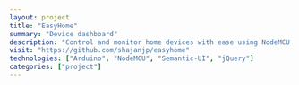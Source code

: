 ```yaml
---		
layout: project
title: "EasyHome"
summary: "Device dashboard"
description: "Control and monitor home devices with ease using NodeMCU. User-friendly home automation dashboard with REST API support."
visit: "https://github.com/shajanjp/easyhome"
technologies: ["Arduino", "NodeMCU", "Semantic-UI", "jQuery"]
categories: ["project"]
---
```

